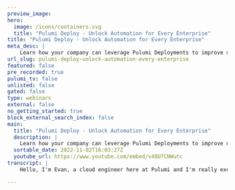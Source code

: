 ```yaml
---
preview_image:
hero:
  image: /icons/containers.svg
  title: "Pulumi Deploy - Unlock Automation for Every Enterprise"
title: "Pulumi Deploy - Unlock Automation for Every Enterprise"
meta_desc: |
    Learn how your company can leverage Pulumi Deployments to improve development velocity and reliability by following the walkthrough by Pulumi Engin...
url_slug: pulumi-deploy-unlock-automation-every-enterprise
featured: false
pre_recorded: true
pulumi_tv: false
unlisted: false
gated: false
type: webinars
external: false
no_getting_started: true
block_external_search_index: false
main:
  title: "Pulumi Deploy - Unlock Automation for Every Enterprise"
  description: |
    Learn how your company can leverage Pulumi Deployments to improve development velocity and reliability by following the walkthrough by Pulumi Engineering Manager Evan Boyle.  Highlights: 💠 Deploy by pushing to a GitHub branch 💠 Click to deploy from the Pulumi Service console 💠 Deploy with a REST API  
  sortable_date: 2022-11-02T16:03:27Z
  youtube_url: https://www.youtube.com/embed/v48U7CNWutc
transcript: |
    Hello, I'm Evan, a cloud engineer here at Pulumi and I'm really excited to share some new developments in cloud infrastructure today. We're launching Pulumi deployments a huge advancement in infrastructure automation that can enable you to manage 10 times as many cloud resources as a traditional operations team at Pulumi tools are in our DNA. We believe that every operator and developer deserves tools that can tame the complexity of the cloud is your organization finding that infrastructure can only scale with headcount. You can't hire fast enough to meet that demand, products are delayed and that your team is feeling burned out under ever increasing load. Well, what if there was a better way a product allowed you to scale infrastructure with software, harness the power of the cloud to accelerate your business and give your engineers and operators superpowers. In 2020 Pulumi launched automation API. The industry's first infrastructure is code orchestration framework and it immediately took off as we've seen millions of automated cloud updates since leading SAS and cloud infrastructure companies like Snowflake and Mercedes Benz use automation API to accelerate their businesses every day and the data doesn't lie in the last two years. Our internal usage data has shown that organizations that bet on automation api can manage 10 times as much infrastructure per engineer as opposed to traditional tools. But how do you make your organization 10 times more productive? You might ask, that's why today we're launching Pulumi deployments. We've taken the lessons we've learned from working with our leading automation api adopters and products. It into turn key solutions ready to accelerate your enterprise that includes quick to deploy the ability to push a button and easily create update, refresh and destroy infrastructure from within the Pulumi console. Get pushed to deploy a deeply integrated get apps workflow that allows you to get pushed to update infrastructure, including pr previews and checks deeply integrated into github. The deployments rest API a building block that can power your cloud platform and remote deployment support for automation. API using the same automation API you love backed by Pulumi hosted deployment service. But enough talking, let's see some demos. First, let's start with the Pulumi C. Let's run this program. We've written some typescript to deploy an AWS three bucket, but you can use hundreds of cloud providers in any of the most popular programming languages including Python go, Java C# typescript and YAML. Now let's configure the stack to connect to Pulumi deployments. First we navigate to settings, then deploy first we select the repository and then the branch and many other information that we might need to connect this repository now we can click to deploy our stack. Let's run a refresh. Great. That deployment is now running can click into the deployment and see all the set up logs and configuration in one centralized location. But we can also use a git driven workflow including pull requests. Let's open a pr to merge our S3 stack. When we open the Pr Pulumi deployments automatically runs a preview to visualize the proposed changes. The preview result gets posted back to the pull request after we reviewed our code and the preview, we merge our pull request. This automatically triggers an update via Pulumi. Deploy every piece of infrastructure within your organization can rely on automatic cloud delivery with push deploy and click to deploy your cloud engineering team has a turn key in for workflow, ready to go on day one without writing a single line of code. Every environment, every commit always up to date. All of this is built on top of the plume deployments, rest API a building block you can use to create your own custom infrastructure platforms just as we can click to deploy, we can curl to deploy the update starts running right away and the response even contains a link to the live update. So anyone in your organization can observe its progress. Let's take a look at some of the tools you can build with the Pulumi deployments. Rest API here, we've built a platform for temporary infrastructure using Pulumi webhooks, LAMBDA. And the deployments rest api let's tail the logs using Pulumi logs to see what's going on. When we add a TTL tag to our stack with a time span and run an update. It schedules the cloud resources for clean up. After exploration, the update is running and the stack has been queued for deletion after the expiration period. Infrastructure waste is a common problem. It's too easy to leave development, infrastructure running accidentally and end up with a huge bill. Many companies have entire teams devoted to solving this problem. And there we go. The TTL lambda has kicked off a deployment that will clean up this stack and stop our AWS spend just as we can click to destroy, we can build automated destroy and we can do the same thing for refreshing resources and keeping infrastructure up to date. In our next example, we've used the deployment stress api inside of a scheduled lander to build drift detection. Let's deploy the drift detector, manual edits from within the AWS console can wreak havoc on your infrastructure if those changes aren't brought back into source control. The last thing you want is to scale out a service just to have the next C run undo that change. You can build drift detection into your platform and get automated alerts on unexpected infrastructure changes. There we are, the automated refresh has been scheduled with the expect no changes flagged so we'll be notified with a failure if any changes are detected so that we can take action. These are just a few of the platform capabilities that you can build on top of Pulumi deployments to help scale your infrastructure with software. But that's not all. Finally, for all you platform builders that are already using automation. API we've added support for remote execution via Pulumi deployments. You can change just a few lines of code to run your programs in a remote workspace. Let's run this one. Our automation program runs locally but offloads running updates onto the Pulumi service. We get logs streamed from the deployment's rest api directly to standard out. Now, you can run thousands of updates concurrently without having to manage the compute. This makes multi region infrastructure build outs a breeze all with the greater reliability, scalability and observ ability of the Pulumi deployments platform. We've walked through click to deploy and get pushed to deploy two turn key workflows that are already out of the box to accelerate your delivery to the cloud. In addition, we've seen the Plumy deployments, rest API and remote execution and automation api these tools simplify building a custom cloud platform in your organization with gloomy deployments. We've given you the tools to be 10 times as productive, managing the cloud build on a platform that gives you increased scalability, operability and observ ability with a fraction of the code required to get off the ground. Happy building

---
```


